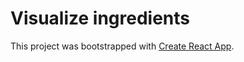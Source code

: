 # Visualize ingredients

This project was bootstrapped with [Create React App](https://github.com/facebook/create-react-app).

